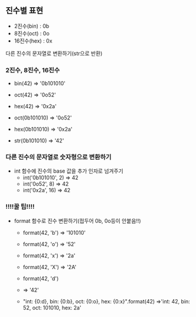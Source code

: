 ## 진수별 표현
- 2진수(bin) : 0b
- 8진수(oct) : 0o
- 16진수(hex) : 0x

다른 진수의 문자열로 변환하기(str으로 반환)
### 2진수, 8진수, 16진수
  - bin(42)
      => '0b101010'
  - oct(42)
    => '0o52'
  - hex(42)
    => '0x2a'
    
  - oct(0b101010)
    => '0o52'
  - hex(0b101010)
    => '0x2a'
  - str(0b101010)
    => '42'
   
### 다른 진수의 문자열로 숫자형으로 변환하기
- int 함수에 진수의 base 값을 추가 인자로 넘겨주기
  - int('0b101010', 2)
    => 42
  - int('0o52', 8)
    => 42
  - int('0x2a', 16)
    => 42
    
### !!!!꿀 팁!!!!
- format 함수로 진수 변환하기(접두어 0b, 0o등이 안붙음!!)
  - format(42, 'b')
     => '101010'
  - format(42, 'o')
     => '52'
  - format(42, 'x')
     => '2a'
  - format(42, 'X')
     => '2A'
  - format(42, 'd')
  -   => '42'
     
  - "int: {0:d}, bin: {0:b}, oct: {0:o}, hex: {0:x}".format(42)
  =>'int: 42, bin: 52, oct: 101010, hex: 2a'
